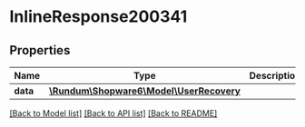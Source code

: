 # InlineResponse200341

## Properties
Name | Type | Description | Notes
------------ | ------------- | ------------- | -------------
**data** | [**\Rundum\Shopware6\Model\UserRecovery**](UserRecovery.md) |  | [optional] 

[[Back to Model list]](../../README.md#documentation-for-models) [[Back to API list]](../../README.md#documentation-for-api-endpoints) [[Back to README]](../../README.md)

